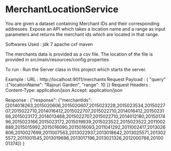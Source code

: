 # MerchantLocationService

You are given a dataset containing Merchant IDs and their corresponding addresses. 
Expose an API which takes a location name and a range as input parameters and returns the merchant ids which are located in that range. 

Softwares Used :
jdk 7
apache cxf
maven

The merchants data is provided as a csv file. The location of the file is provided in src/main/resources/config.properties

To run : Run the Server class in this project which starts the server.


Example :
URL : http://localhost:9011/merchants
Request Payload : { "query" :{"locationName": "Rajouri Garden", "range": 10 }}
Request Headers :
  Content-Type: application/json
  Accept: application/json

Response :
{"response":
  {"merchantIds":[2014018263,2015020606,2015020607,2015023228,2015023534,2015022707,2015022710,2014016412,2015022707,2015022710,2014016412,2015023166,2015023172,2014013468,2015022707,2015022710,2014012180,2015017496,2015023166,2015023172,2015019939,2015023522,2015023522,2011002889,2015015992,2015016090,2015016093,2011041292,2011002417,2013026806,2010027699,2011007563,2013022937,2013018642,2013025571,2013025572,2011001545,2013019696,2013017196,2013021326,2012000766,2010001374]}
}


